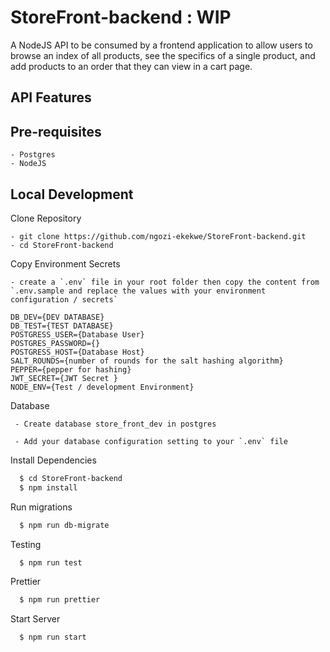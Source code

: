 # StoreFront-backend : WIP

A NodeJS API to be consumed by a frontend application to allow users to browse an index of all products, see the specifics of a single product, and add products to an order that they can view in a cart page.


## API Features

## Pre-requisites
```
- Postgres
- NodeJS
```


## Local Development

Clone Repository
```
- git clone https://github.com/ngozi-ekekwe/StoreFront-backend.git
- cd StoreFront-backend

```

Copy Environment Secrets
```
- create a `.env` file in your root folder then copy the content from  `.env.sample and replace the values with your environment configuration / secrets`

DB_DEV={DEV DATABASE}
DB_TEST={TEST DATABASE}
POSTGRESS_USER={Database User}
POSTGRES_PASSWORD={}
POSTGRESS_HOST={Database Host}
SALT_ROUNDS={number of rounds for the salt hashing algorithm}
PEPPER={pepper for hashing}
JWT_SECRET={JWT Secret }
NODE_ENV={Test / development Environment}
```

Database

```
 - Create database store_front_dev in postgres

 - Add your database configuration setting to your `.env` file
```


Install Dependencies

```sh
  $ cd StoreFront-backend
  $ npm install
```

Run migrations

```sh
  $ npm run db-migrate
```

Testing

```sh
  $ npm run test
```

Prettier

```sh
  $ npm run prettier
```

Start Server
```sh
  $ npm run start
```




